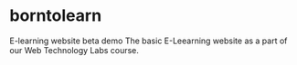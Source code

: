 # borntolearn
E-learning website beta demo
The basic E-Leearning website as a part of our Web Technology Labs course.
